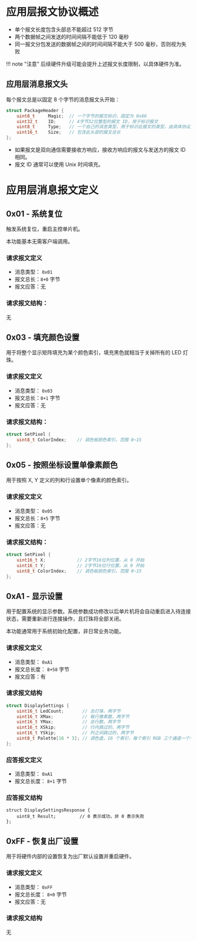 # 应用层报文协议概述

* 单个报文长度包含头部总不能超过 512 字节
* 两个数据帧之间发送的时间间隔不能低于 120 毫秒
* 同一报文分包发送的数据帧之间的时间间隔不能大于 500 毫秒，否则视为失败

!!! note "注意"
    后续硬件升级可能会提升上述报文长度限制，以具体硬件为准。

## 应用层消息报文头

每个报文总是以固定 8 个字节的消息报文头开始：

```c
struct PackageHeader {
    uint8_t     Magic;  // 一个字节的报文标识，固定为 0x66
    uint32_t    ID;     // 4字节32位整型的报文 ID，用于标识报文
    uint8_t     Type;   // 一个自己的消息类型，用于标识此报文的类型，由具体协议定义。
    uint16_t    Size;   // 包含此头部的报文总长
};
```

* 如果报文是双向通信需要接收方响应，接收方响应的报文与发送方的报文 ID 相同。
* 报文 ID 通常可以使用 Unix 时间填充。


# 应用层消息报文定义

## 0x01 - 系统复位

触发系统复位，重启主控单片机。

本功能基本无需客户端调用。

### 请求报文定义

* 消息类型： `0x01`
* 报文总长：`8+0` 字节
* 报文应答：无

### 请求报文结构：

无


## 0x03 - 填充颜色设置

用于将整个显示矩阵填充为某个颜色索引，填充黑色就相当于关掉所有的 LED 灯珠。

### 请求报文定义

* 消息类型： `0x03`
* 报文总长：`8+1` 字节
* 报文应答：无

### 请求报文结构：

```c
struct SetPixel {
    uint8_t ColorIndex;    // 调色板颜色索引，范围 0~15
};
```

## 0x05 - 按照坐标设置单像素颜色

用于按照 X, Y 定义的列和行设置单个像素的颜色索引。

### 请求报文定义

* 消息类型： `0x05`
* 报文总长：`8+5` 字节
* 报文应答：无

### 请求报文结构：

```c
struct SetPixel {
    uint16_t X;            // 2字节16位列位置，从 0 开始
    uint16_t Y;            // 2字节16位行位置，从 0 开始
    uint8_t ColorIndex;    // 调色板颜色索引，范围 0~15
};
```

## 0xA1 - 显示设置

用于配置系统的显示参数。系统参数成功修改以后单片机将会自动重启进入待连接状态，需要重新进行连接操作，且灯珠将全部关闭。

本功能通常用于系统初始化配置，非日常业务功能。

### 请求报文定义

* 消息类型： `0xA1`
* 报文总长度： `8+58` 字节
* 报文应答：有

### 请求报文结构

```c
struct DisplaySettings {
    uint16_t LedCount;       // 总灯珠，两字节
    uint16_t XMax;           // 每行像素数，两字节
    uint16_t YMax;           // 总行数，两字节
    uint16_t XSkip;          // 行内跳过的，两字节
    uint16_t YSkip;          // 列之间跳过的，两字节
    uint8_t Palette[16 * 3]; // 调色盘，16 个索引，每个索引 RGB 三个通道一个字节一个通道共三字节
};
```

### 应答报文定义

* 消息类型： `0xA1`
* 报文总长度： `8+1` 字节

### 应答报文结构

```
struct DisplaySettingsResponse {
    uint8_t Result;         // 0 表示成功，非 0 表示失败
};
```


## 0xFF - 恢复出厂设置

用于将硬件内部的设置恢复为出厂默认设置并重启硬件。

### 请求报文定义

* 消息类型： `0xFF`
* 报文总长度： `8+0` 字节
* 报文应答：无

### 请求报文结构

无